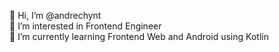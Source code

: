 👋 Hi, I’m @andrechynt\
👀 I’m interested in Frontend Engineer\
🌱 I’m currently learning Frontend Web and Android using Kotlin

<!---
andrechynt/andrechynt is a ✨ special ✨ repository because its `README.md` (this file) appears on your GitHub profile.
You can click the Preview link to take a look at your changes.
--->
